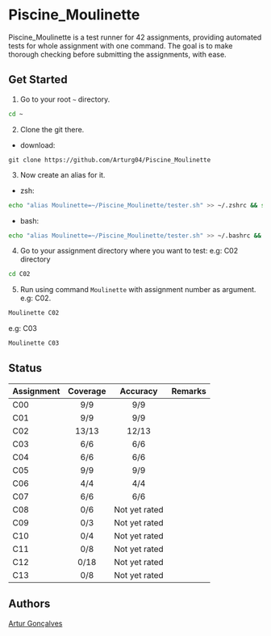 # Piscine_Moulinette


Piscine_Moulinette is a test runner for 42 assignments, providing automated tests for whole assignment with one command. The goal is to make thorough checking before submitting the assignments, with ease.


## Get Started


1. Go to your root `~` directory.

```bash
cd ~
```


2. Clone the git there.

- download:
```gitclone
git clone https://github.com/Arturg04/Piscine_Moulinette
```

3. Now create an alias for it.



- zsh:

```zsh
echo "alias Moulinette=~/Piscine_Moulinette/tester.sh" >> ~/.zshrc && source ~/.zshrc
```

- bash:

```bash
echo "alias Moulinette=~/Piscine_Moulinette/tester.sh" >> ~/.bashrc && source ~/.bashrc
```


4. Go to your assignment directory where you want to test: e.g: C02 directory

```bash
cd C02
```


5. Run using command `Moulinette` with assignment number as argument. e.g: C02.

```bash
Moulinette C02
```

e.g: C03

```bash
Moulinette C03
```


## Status

| Assignment            | Coverage                   | Accuracy         | Remarks         |
| :-------------------- | :------------------------: | :--------------: | :-------------- |
| C00                   | 9/9                        | 9/9              |                 |
| C01                   | 9/9                        | 9/9              |                 |
| C02                   | 13/13                      | 12/13            |                 |
| C03                   | 6/6                        | 6/6              |                 |
| C04                   | 6/6                        | 6/6              |                 |
| C05                   | 9/9                        | 9/9              |                 |
| C06                   | 4/4                        | 4/4              |                 |
| C07                   | 6/6                        | 6/6              |                 |
| C08                   | 0/6                        | Not yet rated    |                 |
| C09                   | 0/3                        | Not yet rated    |                 |
| C10                   | 0/4                        | Not yet rated    |                 |
| C11                   | 0/8                        | Not yet rated    |                 |
| C12                   | 0/18                       | Not yet rated    |                 |
| C13                   | 0/8                        | Not yet rated    |                 |


## Authors

[Artur Gonçalves](https://github.com/Arturg04)

